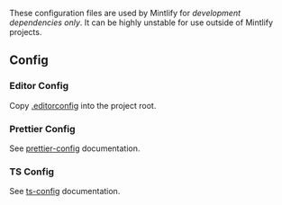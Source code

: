 These configuration files are used by Mintlify for *development dependencies only*. It can be highly unstable for use outside of Mintlify projects.

## Config

### Editor Config
Copy [.editorconfig](/packages/editor-config/.editorconfig) into the project root.

### Prettier Config
See [prettier-config](packages/prettier-config/README.md) documentation.

### TS Config
See [ts-config](packages/ts-config/README.md) documentation.
